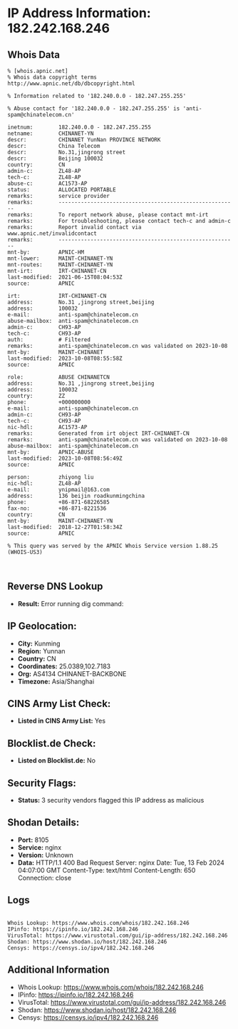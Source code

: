 # IP Address Information: 182.242.168.246

## Whois Data
```
% [whois.apnic.net]
% Whois data copyright terms    http://www.apnic.net/db/dbcopyright.html

% Information related to '182.240.0.0 - 182.247.255.255'

% Abuse contact for '182.240.0.0 - 182.247.255.255' is 'anti-spam@chinatelecom.cn'

inetnum:        182.240.0.0 - 182.247.255.255
netname:        CHINANET-YN
descr:          CHINANET YunNan PROVINCE NETWORK
descr:          China Telecom
descr:          No.31,jingrong street
descr:          Beijing 100032
country:        CN
admin-c:        ZL48-AP
tech-c:         ZL48-AP
abuse-c:        AC1573-AP
status:         ALLOCATED PORTABLE
remarks:        service provider
remarks:        --------------------------------------------------------
remarks:        To report network abuse, please contact mnt-irt
remarks:        For troubleshooting, please contact tech-c and admin-c
remarks:        Report invalid contact via www.apnic.net/invalidcontact
remarks:        --------------------------------------------------------
mnt-by:         APNIC-HM
mnt-lower:      MAINT-CHINANET-YN
mnt-routes:     MAINT-CHINANET-YN
mnt-irt:        IRT-CHINANET-CN
last-modified:  2021-06-15T08:04:53Z
source:         APNIC

irt:            IRT-CHINANET-CN
address:        No.31 ,jingrong street,beijing
address:        100032
e-mail:         anti-spam@chinatelecom.cn
abuse-mailbox:  anti-spam@chinatelecom.cn
admin-c:        CH93-AP
tech-c:         CH93-AP
auth:           # Filtered
remarks:        anti-spam@chinatelecom.cn was validated on 2023-10-08
mnt-by:         MAINT-CHINANET
last-modified:  2023-10-08T08:55:58Z
source:         APNIC

role:           ABUSE CHINANETCN
address:        No.31 ,jingrong street,beijing
address:        100032
country:        ZZ
phone:          +000000000
e-mail:         anti-spam@chinatelecom.cn
admin-c:        CH93-AP
tech-c:         CH93-AP
nic-hdl:        AC1573-AP
remarks:        Generated from irt object IRT-CHINANET-CN
remarks:        anti-spam@chinatelecom.cn was validated on 2023-10-08
abuse-mailbox:  anti-spam@chinatelecom.cn
mnt-by:         APNIC-ABUSE
last-modified:  2023-10-08T08:56:49Z
source:         APNIC

person:         zhiyong liu
nic-hdl:        ZL48-AP
e-mail:         ynipmail@163.com
address:        136 beijin roadkunmingchina
phone:          +86-871-68226585
fax-no:         +86-871-8221536
country:        CN
mnt-by:         MAINT-CHINANET-YN
last-modified:  2018-12-27T01:58:34Z
source:         APNIC

% This query was served by the APNIC Whois Service version 1.88.25 (WHOIS-US3)



```
## Reverse DNS Lookup
- **Result:** Error running dig command: 

## IP Geolocation:
- **City:** Kunming
- **Region:** Yunnan
- **Country:** CN
- **Coordinates:** 25.0389,102.7183
- **Org:** AS4134 CHINANET-BACKBONE
- **Timezone:** Asia/Shanghai

## CINS Army List Check:
- **Listed in CINS Army List:** 
Yes

## Blocklist.de Check:
- **Listed on Blocklist.de:** 
No

## Security Flags:
- **Status:** 3 security vendors flagged this IP address as malicious

## Shodan Details:
- **Port:** 8105
- **Service:** nginx
- **Version:** Unknown
- **Data:** HTTP/1.1 400 Bad Request
Server: nginx
Date: Tue, 13 Feb 2024 04:07:00 GMT
Content-Type: text/html
Content-Length: 650
Connection: close



## Logs
```

Whois Lookup: https://www.whois.com/whois/182.242.168.246
IPinfo: https://ipinfo.io/182.242.168.246
VirusTotal: https://www.virustotal.com/gui/ip-address/182.242.168.246
Shodan: https://www.shodan.io/host/182.242.168.246
Censys: https://censys.io/ipv4/182.242.168.246

```
## Additional Information
- Whois Lookup: https://www.whois.com/whois/182.242.168.246
- IPinfo: https://ipinfo.io/182.242.168.246
- VirusTotal: https://www.virustotal.com/gui/ip-address/182.242.168.246
- Shodan: https://www.shodan.io/host/182.242.168.246
- Censys: https://censys.io/ipv4/182.242.168.246

